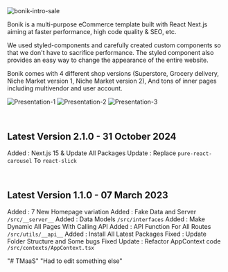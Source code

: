 <img src="https://i.ibb.co/ynXWk5S/bonik-intro-sale.gif" alt="bonik-intro-sale" border="0">

<p>Bonik is a multi-purpose eCommerce template built with React Next.js aiming at faster performance, high code quality & SEO, etc.</p>

<p>We used styled-components and carefully created custom components so that we don't have to sacrifice performance. The styled component also provides an easy way to change the appearance of the entire website.</p>

<p>Bonik comes with 4 different shop versions (Superstore, Grocery delivery, Niche Market version 1, Niche Market version 2), And tons of inner pages including multivendor and user account.</p>

<img src="https://i.ibb.co/r7Jb9d5/Presentation-1.png" alt="Presentation-1" border="0">
<img src="https://i.ibb.co/NswLPcF/Presentation-2.png" alt="Presentation-2" border="0">
<img src="https://i.ibb.co/xfVzrPy/Presentation-3.png" alt="Presentation-3" border="0">

## <pre>

## Latest Version 2.1.0 - 31 October 2024

Added : Next.js 15 & Update All Packages
Update : Replace `pure-react-carousel` To `react-slick`

</pre>

## <pre>

## Latest Version 1.1.0 - 07 March 2023

Added : 7 New Homepage variation
Added : Fake Data and Server `/src/__server__`
Added : Data Models `/src/interfaces`
Added : Make Dynamic All Pages With Calling API
Added : API Function For All Routes `/src/utils/__api__`
Added : Install All Latest Packages
Fixed : Update Folder Structure and Some bugs Fixed
Update : Refactor AppContext code `/src/contexts/AppContext.tsx`

</pre>
"# TMaaS" "Had to edit something else"
